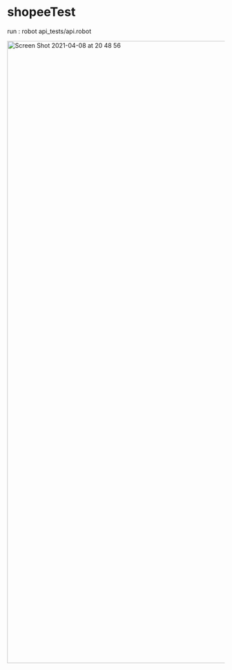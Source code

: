 # shopeeTest

run : robot api_tests/api.robot

<img width="1440" alt="Screen Shot 2021-04-08 at 20 48 56" src="https://user-images.githubusercontent.com/41434338/114039126-ae3d9380-98ac-11eb-897a-2f20df1bb7e7.png">
